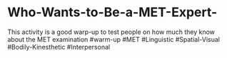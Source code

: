 # Who-Wants-to-Be-a-MET-Expert-
This activity is a good warp-up to test people on how much they know about the MET examination #warm-up #MET #Linguistic #Spatial-Visual #Bodily-Kinesthetic #Interpersonal 
